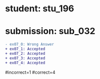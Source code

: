 # student: stu_196
# submission: sub_032

```diff
- ex07_0: Wrong Answer
+ ex07_1: Accepted
+ ex07_2: Accepted
+ ex07_3: Accepted
+ ex07_4: Accepted
```
#incorrect=1
#correct=4
